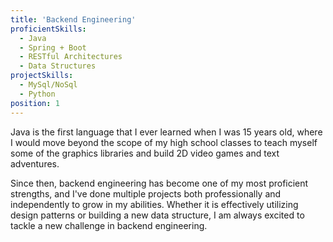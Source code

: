 ```yaml
---
title: 'Backend Engineering'
proficientSkills:
  - Java
  - Spring + Boot
  - RESTful Architectures
  - Data Structures
projectSkills:
  - MySql/NoSql
  - Python
position: 1
---
```


Java is the first language that I ever learned when I was 15 years old, where I would move beyond the scope of my high school classes to teach myself some of the graphics libraries and build 2D video games and text adventures.

Since then, backend engineering has become one of my most proficient strengths, and I've done multiple projects both professionally and independently to grow in my abilities.
Whether it is effectively utilizing design patterns or building a new data structure, I am always excited to tackle a new challenge in backend engineering.
